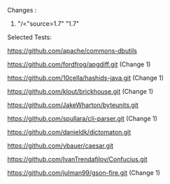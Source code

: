 Changes :
1.	"/<"source>1.7</source>"
	"<target>1.7</target>"
	

Selected Tests:

https://github.com/apache/commons-dbutils

https://github.com/fordfrog/apgdiff.git (Change 1)

https://github.com/10cella/hashids-java.git (Change 1)

https://github.com/klout/brickhouse.git (Change 1)

https://github.com/JakeWharton/byteunits.git

https://github.com/spullara/cli-parser.git (Change 1)

https://github.com/danieldk/dictomaton.git

https://github.com/vbauer/caesar.git

https://github.com/IvanTrendafilov/Confucius.git

https://github.com/julman99/gson-fire.git (Change 1)
